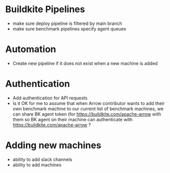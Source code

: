 # Buildkite Pipelines
- make sure deploy pipeline is filtered by main branch
- make sure benchmark pipelines specify agent queues


# Automation
- Create new pipeline if it does not exist when a new machine is added

# Authentication
- Add authentication for API requests
- Is it OK for me to assume that when Arrow contributor wants to add their own benchmark machine to our current list of benchmark machines, we can share BK agent token (for  https://buildkite.com/apache-arrow with them so BK agent on their machine can authenticate with https://buildkite.com/apache-arrow ?

# Adding new machines
- ability to add slack channels
- ability to add machines